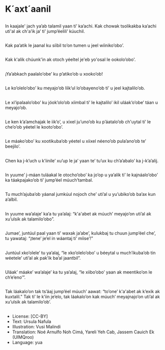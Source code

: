# K´axt´aanil

##
In kaajale' jach ya’ab talamil yaan ti’ ka’achi. Kak chowak tsolikakba ka’achi uti'al ak ch'a’ik ja’ ti’ jump’éelili’ kúuchil.

##
Kak pa’atik le jaanal ku síibil to’on tumen u jeel wíiniko’obo’.

##
Kak k'alik chúunk'in ak otoch yéeltel je'eb yo'osal le ookolo’obo'.

##
¡Ya’abkach paalalo’obe’ ku p’atiko’ob u xooko’ob!

##
Le ko’olelo’obo’ ku meyajo’ob líik’ul lo’obayeno’ob ti’ u jeel kajtalilo’ob.

##
Le xi’ipalaalo’obo’ ku jóok’olo’ob xíimbal ti’ le kajtalilo’ ikil uláak’o’obe’ táan u meyajo’ob.

##
Le ken k’a’amchajak le iik’o’, u xixel ju’uno’ob ku p’áatalo’ob ch'uytal ti’ le che’o’ob yéetel le kooto’obo’.

##
Le máako’obo’ ku xootikuba’ob yéetel u xiixel néeno’ob pula’ano’ob te’ beejilo’.

##
Chen ka j-k’uch u k’iinile’ xu’up le ja’ yaan te’ tu’ux ku ch’a’abalo’ ka j-k’a’alij.

##
In yuume’ j-máan tuláakal le otocho’obo’ ka jo’op u ya’alik ti’ le kajnáalo’obo’ ka táakpajako’ob ti’ jump’éel múuch’tambal.

##
Tu much’ajuba’ob yáanal jumkúul nojoch che’ uti’al u yu’ubiko’ob ba’ax kun a’albil.

##
In yuume wa’alaje’ ka’a tu ya’alaj: “k'a'abet ak múuch’ meyajo’on uti’al ak xu’ulsik ak talamilo’obo”.

##
Jumae’, juntúul paal yaan ti’ waxak ja’abe’, kulukbaj tu chuun jump’éel che’, tu yawataj: “¡tene’ je’el in wáantaj ti’ míise’!”

##
Juntúul xko’olele’ tu ya’alaj, “le xko’olelo’obo’ u béeytal u much’ikuba’ob tin wéetele’ uti’al ak pak’ik ba’al jaantbil”.

##
Uláak’ máake’ wa’alaje’ ka tu ya’alaj, “le xiibo’obo’ yaan ak meentiko’on le ch’e’eno’”.

##
Tak láakalo’on tak ts’áaj jump’éel múuch’ aawat: “to’one’ k'a'abet ak k’exik ak kuxtalil.” Tak ti’ le k’iin je’elo, tak láakalo’on kak múuch’ meyajnajo’on uti’al ak xu’ulsik ak talamilo’ob’.

##
* License: [CC-BY]
* Text: Ursula Nafula
* Illustration: Vusi Malindi
* Translation: Noé Arnulfo Noh Cimá, Yareli Yeh Cab, Jassem Cauich Ek (UIMQroo)
* Language: yua
